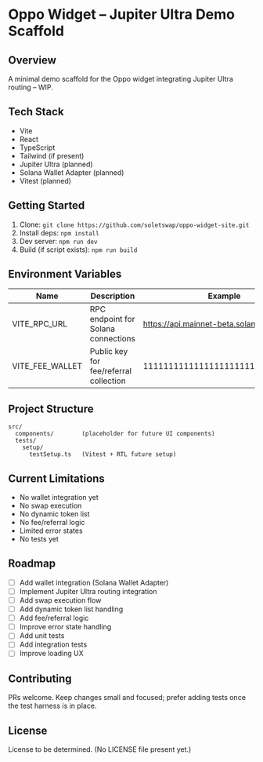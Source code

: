 # Oppo Widget – Jupiter Ultra Demo Scaffold

## Overview
A minimal demo scaffold for the Oppo widget integrating Jupiter Ultra routing – WIP.

## Tech Stack
- Vite
- React
- TypeScript
- Tailwind (if present)
- Jupiter Ultra (planned)
- Solana Wallet Adapter (planned)
- Vitest (planned)

## Getting Started
1. Clone: `git clone https://github.com/soletswap/oppo-widget-site.git`
2. Install deps: `npm install`
3. Dev server: `npm run dev`
4. Build (if script exists): `npm run build`

## Environment Variables
| Name            | Description                             | Example                              | Required |
|-----------------|-----------------------------------------|--------------------------------------|----------|
| VITE_RPC_URL    | RPC endpoint for Solana connections     | https://api.mainnet-beta.solana.com  | Depends  |
| VITE_FEE_WALLET | Public key for fee/referral collection  | 11111111111111111111111111111111     | Depends  |

## Project Structure
```
src/
  components/        (placeholder for future UI components)
  tests/
    setup/
      testSetup.ts   (Vitest + RTL future setup)
```

## Current Limitations
- No wallet integration yet
- No swap execution
- No dynamic token list
- No fee/referral logic
- Limited error states
- No tests yet

## Roadmap
- [ ] Add wallet integration (Solana Wallet Adapter)
- [ ] Implement Jupiter Ultra routing integration
- [ ] Add swap execution flow
- [ ] Add dynamic token list handling
- [ ] Add fee/referral logic
- [ ] Improve error state handling
- [ ] Add unit tests
- [ ] Add integration tests
- [ ] Improve loading UX

## Contributing
PRs welcome. Keep changes small and focused; prefer adding tests once the test harness is in place.

## License
License to be determined. (No LICENSE file present yet.)